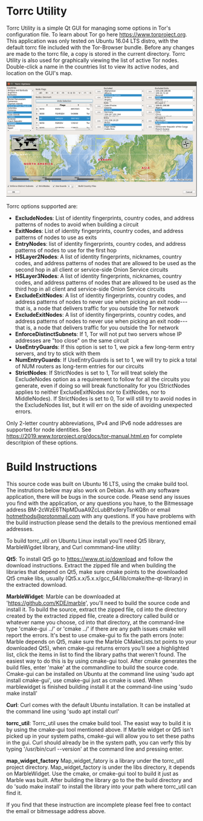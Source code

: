 # Torrc Utility
Torrc Utility is a simple Qt GUI for managing some options in Tor's configuration file. To learn about Tor go here https://www.torproject.org. This application was only tested on Ubuntu 16.04 LTS distro, with the default torrc file included with the Tor-Browser bundle. Before any changes are made to the torrc file, a copy is stored in the current directory. Torrc Utility is also used for graphically viewing the list of active Tor nodes. Double-click a name in the countries list to view its active nodes, and location on the GUI's map.


![Alt text](./resources/torrc_utility_gui.png?raw=true "Torrc Utility")


Torrc options supported are:

<ul>
  <li><b>ExcludeNodes</b>: List of identity fingerprints, country codes, and address patterns of nodes to avoid when building a circuit</li>
  <li><b>ExitNodes</b>: List of identity fingerprints, country codes, and address patterns of nodes to use as exits</li>
  <li><b>EntryNodes</b>: list of identity fingerprints, country codes, and address patterns of nodes to use for the first hop  </li>
 
 <li><b> HSLayer2Nodes</b>: A list of identity fingerprints, nicknames, country codes, and address patterns of nodes that are allowed to be used as the second hop in all client or service-side Onion Service circuits</li>

 <li><b> HSLayer3Nodes</b>: A list of identity fingerprints, nicknames, country codes, and address patterns of nodes that are allowed to be used as the third hop in all client and service-side Onion Service circuits</li>

<li><b>  ExcludeExitNodes</b>: A list of identity fingerprints, country codes, and address patterns of nodes to never use when picking an exit node---that is, a node that delivers traffic for you outside the Tor network</li>

<li><b>  ExcludeExitNodes</b>: A list of identity fingerprints, country codes, and address patterns of nodes to never use when picking an exit node---that is, a node that delivers traffic for you outside the Tor network</li>
 <li><b>EnforceDistinctSubnets</b>: If 1, Tor will not put two servers whose IP addresses are "too close" on the same circuit</li>

 <li><b>UseEntryGuards</b>: If this option is set to 1, we pick a few long-term entry servers, and try to stick with them</li>

 <li><b>NumEntryGuards</b>: If UseEntryGuards is set to 1, we will try to pick a total of NUM routers as long-term entries for our circuits</li>

 <li><b>StrictNodes</b>: If StrictNodes is set to 1, Tor will treat solely the ExcludeNodes option as a requirement to follow for all the circuits you generate, even if doing so will break functionality for you (StrictNodes applies to neither ExcludeExitNodes nor to ExitNodes, nor to MiddleNodes). If StrictNodes is set to 0, Tor will still try to avoid nodes in the ExcludeNodes list, but it will err on the side of avoiding unexpected errors. </li>

</ul>


Only 2-letter country abbreviations, IPv4 and IPv6 node addresses are supported for node identities. See https://2019.www.torproject.org/docs/tor-manual.html.en for complete descritpion of these options.


# Build Instructions
This source code was built on Ubuntu 16 LTS, using the cmake build tool. The instrutions below may also work on Debian. As with any software application, there will be bugs in the source code. Please send any issues you find with the application, or any questions you have, to the Bitmessage address BM-2cWzE6TNpMDuaA9ZcLubBfxderyTsnKQ8n or email hotmethods@protonmail.com with any questions. If you have problems with the build instruction please send the details to the previous mentioned email addresses.

To build torrc_util on Ubuntu Linux install you'll need Qt5 library, MarbleWigdet library, and Curl commmand-line utility:

<b>Qt5</b>: To install Qt5 go to https://www.qt.io/download and follow the download instructions. Extract the zipped file and when building the libraries that depend on Qt5, make sure cmake points to the downloaded Qt5 cmake libs, usually (Qt5.x.x/5.x.x/gcc_64/lib/cmake/the-qt-library) in the extracted download.

<b>MarbleWidget</b>: Marble can be downloaded at 'https://github.com/KDE/marble', you'll need to build the source code and install it. To build the source, extract the zipped file, cd into the directory created by the extracted zipped file, create a directory called build or whatever name you choose, cd into that directory, at the command-line type 'cmake-gui ../' or 'cmake ../' if there are any path issues cmake will report the errors. It's best to use cmake-gui to fix the path errors (note: Marble depends on Qt5, make sure the Marble CMakeLists.txt points to your downloaded Qt5), when cmake-gui returns errors you'll see a highlighted list, click the items in list to find the library paths that weren't found. The easiest way to do this is by using cmake-gui tool. After cmake generates the build files, enter 'make' at the commandline to build the source code. Cmake-gui can be installed on Ubuntu at the command line using 'sudo apt install cmake-gui', use cmake-gui just as cmake is used. When marblewidget is finished building install it at the command-line using 'sudo make install' 

<b>Curl</b>: Curl comes with the default Ubuntu installation. It can be installed at the command line using 'sudo apt install curl'

<b>torrc_util</b>: Torrc_util uses the cmake build tool. The easist way to build it is by using the cmake-gui tool mentioned above. If Marble widget or Qt5 isn't picked up in your system paths, cmake-gui will allow you to set these paths in the gui. Curl should already be in the system path, you can verfy this by typing '/usr/bin/curl --version' at the command line and pressing enter.

<b>map_widget_factory</b> Map_widget_fatory is a library under the torrc_util project directory. Map_widget_factory is under the libs directory, it depends on MarbleWidget. Use the cmake, or cmake-gui tool to build it just as Marble was built. After building the library go to the the build directory and do 'sudo make install' to install the library into your path where torrc_util can find it.  


If you find that these instruction are incomplete please feel free to contact the email or bitmessage address above.









